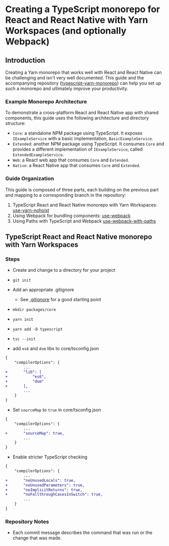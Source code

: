 # Creating a TypeScript monorepo for React and React Native with Yarn Workspaces (and optionally Webpack)

## Introduction

Creating a Yarn monorepo that works well with React and React Native can be challenging and isn't very well documented. This guide and the accompanying repository ([typescript-yarn-monorepo](https://github.com/ali-hk/typescript-yarn-monorepo)) can help you set up such a monorepo and ultimately improve your productivity.

### Example Monorepo Architecture

To demonstrate a cross-platform React and React Native app with shared components, this guide uses the following architecture and directory structure:

* `Core`: a standalone NPM package using TypeScript. It exposes `IExampleService` with a basic implementation, `BasicExampleService`.
* `Extended`: another NPM package using TypeScript. It consumes `Core` and provides a different implementation of `IExampleService`, called `ExtendedExampleService`.
* `Web`: a React web app that consumes `Core` and `Extended`.
* `Native`: a React Native app that consumes `Core` and `Extended`.

### Guide Organization

This guide is composed of three parts, each building on the previous part and mapping to a corresponding branch in the repository:

1.  TypeScript React and React Native monorepo with Yarn Workspaces: [use-yarn-nohoist](https://github.com/ali-hk/typescript-yarn-monorepo/tree/use-yarn-nohoist)
2.  Using Webpack for bundling components: [use-webpack](https://github.com/ali-hk/typescript-yarn-monorepo/tree/use-webpack)
3.  Using Paths with TypeScript and Webpack [use-webpack-with-paths](https://github.com/ali-hk/typescript-yarn-monorepo/tree/use-webpack-with-paths)

## TypeScript React and React Native monorepo with Yarn Workspaces

### Steps

* Create and change to a directory for your project
* `git init`
* Add an appropriate .gitignore
  * See [.gitignore](https://github.com/ali-hk/typescript-yarn-monorepo/blob/master/.gitignore) for a good starting point
* `mkdir packages/core`

* `yarn init`
* `yarn add -D typescript`
* `tsc --init`
* add `es6` and `dom` libs to core/tsconfig.json

```diff
{
    "compilerOptions": {
        ...
+       "lib": [
+           "es6",
+           "dom"
+       ],
        ...
    }
}
```

* Set `sourceMap` to `true` in core/tsconfig.json

```diff
{
    "compilerOptions": {
        ...
+       "sourceMap": true,
        ...
    }
}
```

* Enable stricter TypeScript checking

```diff
{
    "compilerOptions": {
        ...
+       "noUnusedLocals": true,
+       "noUnusedParameters": true,
+       "noImplicitReturns": true,
+       "noFallthroughCasesInSwitch": true,
        ...
    }
}
```

### Repository Notes

* Each commit message describes the command that was run or the change that was made.
